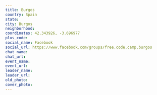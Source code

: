 ```yaml
---
title: Burgos
country: Spain
state: 
city: Burgos
neighborhood: 
coordinates: 42.343926, -3.696977
plus_code:
social_name: Facebook
social_url: https://www.facebook.com/groups/free.code.camp.burgos
chat_name:
chat_url:
event_name:
event_url:
leader_name:
leader_url:
old_photo: 
cover_photo:
---
```

